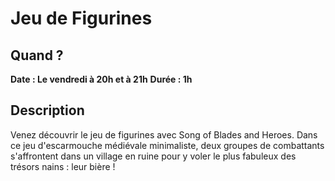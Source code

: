 # Jeu de Figurines

## Quand ?
**Date : Le vendredi à 20h et à 21h**
**Durée  : 1h**

## Description
Venez découvrir le jeu de figurines avec Song of Blades and Heroes.
Dans ce jeu d'escarmouche médiévale minimaliste, deux groupes de combattants s'affrontent dans un village en ruine pour y voler le plus fabuleux des trésors nains : leur bière !
